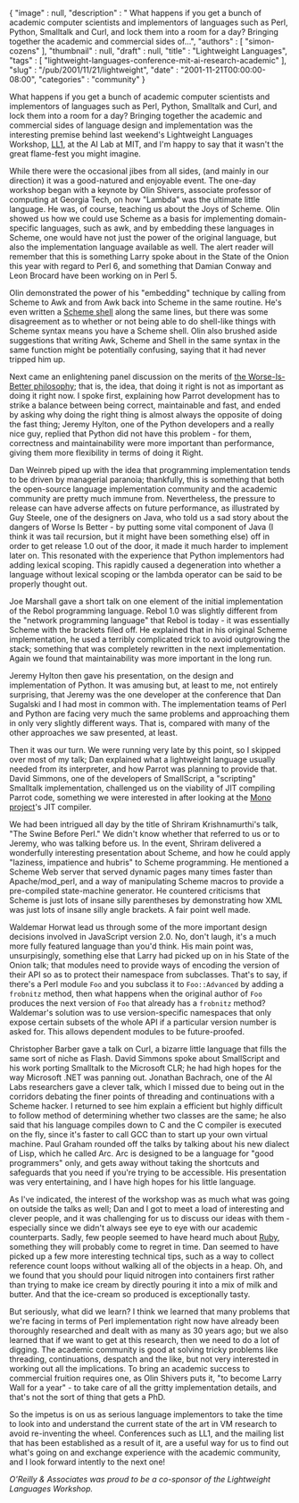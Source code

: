 {
   "image" : null,
   "description" : " What happens if you get a bunch of academic computer scientists and implementors of languages such as Perl, Python, Smalltalk and Curl, and lock them into a room for a day? Bringing together the academic and commercial sides of...",
   "authors" : [
      "simon-cozens"
   ],
   "thumbnail" : null,
   "draft" : null,
   "title" : "Lightweight Languages",
   "tags" : [
      "lightweight-languages-conference-mit-ai-research-academic"
   ],
   "slug" : "/pub/2001/11/21/lightweight",
   "date" : "2001-11-21T00:00:00-08:00",
   "categories" : "community"
}





What happens if you get a bunch of academic computer scientists and
implementors of languages such as Perl, Python, Smalltalk and Curl, and
lock them into a room for a day? Bringing together the academic and
commercial sides of language design and implementation was the
interesting premise behind last weekend's Lightweight Languages
Workshop, [LL1](http://ll1.mit.edu), at the AI Lab at MIT, and I'm happy
to say that it wasn't the great flame-fest you might imagine.

While there were the occasional jibes from all sides, (and mainly in our
direction) it was a good-natured and enjoyable event. The one-day
workshop began with a keynote by Olin Shivers, associate professor of
computing at Georgia Tech, on how "Lambda" was the ultimate little
language. He was, of course, teaching us about the Joys of Scheme. Olin
showed us how we could use Scheme as a basis for implementing
domain-specific languages, such as awk, and by embedding these languages
in Scheme, one would have not just the power of the original language,
but also the implementation language available as well. The alert reader
will remember that this is something Larry spoke about in the State of
the Onion this year with regard to Perl 6, and something that Damian
Conway and Leon Brocard have been working on in Perl 5.

Olin demonstrated the power of his "embedding" technique by calling from
Scheme to Awk and from Awk back into Scheme in the same routine. He's
even written a [Scheme shell](http://www.swiss.ai.mit.edu/ftpdir/scsh)
along the same lines, but there was some disagreement as to whether or
not being able to do shell-like things with Scheme syntax means you have
a Scheme shell. Olin also brushed aside suggestions that writing Awk,
Scheme and Shell in the same syntax in the same function might be
potentially confusing, saying that it had never tripped him up.

Next came an enlightening panel discussion on the merits of [the
Worse-Is-Better
philosophy](http://www.dreamsongs.com/WorseIsBetter.html); that is, the
idea, that doing it right is not as important as doing it right now. I
spoke first, explaining how Parrot development has to strike a balance
between being correct, maintainable and fast, and ended by asking why
doing the right thing is almost always the opposite of doing the fast
thing; Jeremy Hylton, one of the Python developers and a really nice
guy, replied that Python did not have this problem - for them,
correctness and maintainability were more important than performance,
giving them more flexibility in terms of doing it Right.

Dan Weinreb piped up with the idea that programming implementation tends
to be driven by managerial paranoia; thankfully, this is something that
both the open-source language implementation community and the academic
community are pretty much immune from. Nevertheless, the pressure to
release can have adverse affects on future performance, as illustrated
by Guy Steele, one of the designers on Java, who told us a sad story
about the dangers of Worse Is Better - by putting some vital component
of Java (I think it was tail recursion, but it might have been something
else) off in order to get release 1.0 out of the door, it made it much
harder to implement later on. This resonated with the experience that
Python implementors had adding lexical scoping. This rapidly caused a
degeneration into whether a language without lexical scoping or the
lambda operator can be said to be properly thought out.

Joe Marshall gave a short talk on one element of the initial
implementation of the Rebol programming language. Rebol 1.0 was slightly
different from the "network programming language" that Rebol is today -
it was essentially Scheme with the brackets filed off. He explained that
in his original Scheme implementation, he used a terribly complicated
trick to avoid outgrowing the stack; something that was completely
rewritten in the next implementation. Again we found that
maintainability was more important in the long run.

Jeremy Hylton then gave his presentation, on the design and
implementation of Python. It was amusing but, at least to me, not
entirely surprising, that Jeremy was the one developer at the conference
that Dan Sugalski and I had most in common with. The implementation
teams of Perl and Python are facing very much the same problems and
approaching them in only very slightly different ways. That is, compared
with many of the other approaches we saw presented, at least.

Then it was our turn. We were running very late by this point, so I
skipped over most of my talk; Dan explained what a lightweight language
usually needed from its interpreter, and how Parrot was planning to
provide that. David Simmons, one of the developers of SmallScript, a
"scripting" Smalltalk implementation, challenged us on the viability of
JIT compiling Parrot code, something we were interested in after looking
at the [Mono project](http://www.go-mono.com)'s JIT compiler.

We had been intrigued all day by the title of Shriram Krishnamurthi's
talk, "The Swine Before Perl." We didn't know whether that referred to
us or to Jeremy, who was talking before us. In the event, Shriram
delivered a wonderfully interesting presentation about Scheme, and how
he could apply "laziness, impatience and hubris" to Scheme programming.
He mentioned a Scheme Web server that served dynamic pages many times
faster than Apache/mod\_perl, and a way of manipulating Scheme macros to
provide a pre-compiled state-machine generator. He countered criticisms
that Scheme is just lots of insane silly parentheses by demonstrating
how XML was just lots of insane silly angle brackets. A fair point well
made.

Waldemar Horwat lead us through some of the more important design
decisions involved in JavaScript version 2.0. No, don't laugh, it's a
much more fully featured language than you'd think. His main point was,
unsurpisingly, something else that Larry had picked up on in his State
of the Onion talk; that modules need to provide ways of encoding the
version of their API so as to protect their namespace from subclasses.
That's to say, if there's a Perl module `Foo` and you subclass it to
`Foo::Advanced` by adding a `frobnitz` method, then what happens when
the original author of `Foo` produces the next version of `Foo` that
already has a `frobnitz` method? Waldemar's solution was to use
version-specific namespaces that only expose certain subsets of the
whole API if a particular version number is asked for. This allows
dependent modules to be future-proofed.

Christopher Barber gave a talk on Curl, a bizarre little language that
fills the same sort of niche as Flash. David Simmons spoke about
SmallScript and his work porting Smalltalk to the Microsoft CLR; he had
high hopes for the way Microsoft .NET was panning out. Jonathan
Bachrach, one of the AI Labs researchers gave a clever talk, which I
missed due to being out in the corridors debating the finer points of
threading and continuations with a Scheme hacker. I returned to see him
explain a efficient but highly difficult to follow method of determining
whether two classes are the same; he also said that his language
compiles down to C and the C compiler is executed on the fly, since it's
faster to call GCC than to start up your own virtual machine. Paul
Graham rounded off the talks by talking about his new dialect of Lisp,
which he called Arc. Arc is designed to be a language for "good
programmers" only, and gets away without taking the shortcuts and
safeguards that you need if you're trying to be accessible. His
presentation was very entertaining, and I have high hopes for his little
language.

As I've indicated, the interest of the workshop was as much what was
going on outside the talks as well; Dan and I got to meet a load of
interesting and clever people, and it was challenging for us to discuss
our ideas with them - especially since we didn't always see eye to eye
with our academic counterparts. Sadly, few people seemed to have heard
much about [Ruby](http://www.ruby-lang.org/), something they will
probably come to regret in time. Dan seemed to have picked up a few more
interesting technical tips, such as a way to collect reference count
loops without walking all of the objects in a heap. Oh, and we found
that you should pour liquid nitrogen into containers first rather than
trying to make ice cream by directly pouring it into a mix of milk and
butter. And that the ice-cream so produced is exceptionally tasty.

But seriously, what did we learn? I think we learned that many problems
that we're facing in terms of Perl implementation right now have already
been thoroughly researched and dealt with as many as 30 years ago; but
we also learned that if we want to get at this research, then we need to
do a lot of digging. The academic community is good at solving tricky
problems like threading, continuations, despatch and the like, but not
very interested in working out all the implications. To bring an
academic success to commercial fruition requires one, as Olin Shivers
puts it, "to become Larry Wall for a year" - to take care of all the
gritty implementation details, and that's not the sort of thing that
gets a PhD.

So the impetus is on us as serious language implementors to take the
time to look into and understand the current state of the art in VM
research to avoid re-inventing the wheel. Conferences such as LL1, and
the mailing list that has been established as a result of it, are a
useful way for us to find out what's going on and exchange experience
with the academic community, and I look forward intently to the next
one!

*O'Reilly & Associates was proud to be a co-sponsor of the Lightweight
Languages Workshop.*


